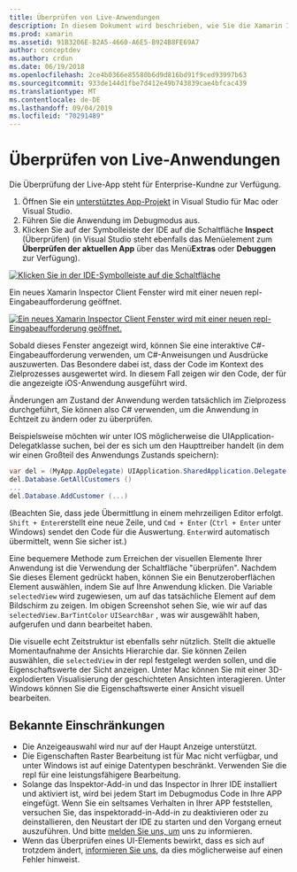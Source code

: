 ```yaml
---
title: Überprüfen von Live-Anwendungen
description: In diesem Dokument wird beschrieben, wie Sie die Xamarin Inspector zum Überprüfen von Anwendungen verwenden. Außerdem werden die Einschränkungen des Xamarin Inspector Tools erläutert.
ms.prod: xamarin
ms.assetid: 91B3206E-B2A5-4660-A6E5-B924B8FE69A7
author: conceptdev
ms.author: crdun
ms.date: 06/19/2018
ms.openlocfilehash: 2ce4b0366e85580b6d9d816bd91f9ced93997b63
ms.sourcegitcommit: 933de144d1fbe7d412e49b743839cae4bfcac439
ms.translationtype: MT
ms.contentlocale: de-DE
ms.lasthandoff: 09/04/2019
ms.locfileid: "70291489"
---
```

# <a name="inspecting-live-applications"></a>Überprüfen von Live-Anwendungen

Die Überprüfung der Live-App steht für Enterprise-Kundne zur Verfügung.

1. Öffnen Sie ein [unterstütztes App-Projekt](~/tools/inspector/install.md#supported-platforms) in Visual Studio für Mac oder Visual Studio.
1. Führen Sie die Anwendung im Debugmodus aus.
1. Klicken Sie auf der Symbolleiste der IDE auf die Schaltfläche **Inspect** (Überprüfen) (in Visual Studio steht ebenfalls das Menüelement zum **Überprüfen der aktuellen App** über das Menü**Extras** oder **Debuggen** zur Verfügung).

[![](inspect-images/mac-heres-the-button.png "Klicken Sie in der IDE-Symbolleiste auf die Schaltfläche")](inspect-images/mac-heres-the-button.png#lightbox)

Ein neues Xamarin Inspector Client Fenster wird mit einer neuen repl-Eingabeaufforderung geöffnet.

[![](inspect-images/inspector-0.7.0-map-inspect-small.png "Ein neues Xamarin Inspector Client Fenster wird mit einer neuen repl-Eingabeaufforderung geöffnet.")](inspect-images/inspector-0.7.0-map-inspect.png#lightbox)

Sobald dieses Fenster angezeigt wird, können Sie eine interaktive C#-Eingabeaufforderung verwenden, um C#-Anweisungen und Ausdrücke auszuwerten. Das Besondere dabei ist, dass der Code im Kontext des Zielprozesses ausgewertet wird. In diesem Fall zeigen wir den Code, der für die angezeigte iOS-Anwendung ausgeführt wird.

Änderungen am Zustand der Anwendung werden tatsächlich im Zielprozess durchgeführt, Sie können also C# verwenden, um die Anwendung in Echtzeit zu ändern oder zu überprüfen.

Beispielsweise möchten wir unter IOS möglicherweise die UIApplication-Delegatklasse suchen, bei der es sich um den Haupttreiber handelt (in dem wir einen Großteil des Anwendungs Zustands speichern):

```csharp
var del = (MyApp.AppDelegate) UIApplication.SharedApplication.Delegate
del.Database.GetAllCustomers ()
...
del.Database.AddCustomer (...)
```

(Beachten Sie, dass jede Übermittlung in einem mehrzeiligen Editor erfolgt. `Shift + Enter`erstellt eine neue Zeile, und `Cmd + Enter` (`Ctrl + Enter` unter Windows) sendet den Code für die Auswertung. `Enter`wird automatisch übermittelt, wenn Sie sicher ist.)

Eine bequemere Methode zum Erreichen der visuellen Elemente Ihrer Anwendung ist die Verwendung der Schaltfläche "überprüfen". Nachdem Sie dieses Element gedrückt haben, können Sie ein Benutzeroberflächen Element auswählen, indem Sie auf Ihre Anwendung klicken. Die Variable `selectedView` wird zugewiesen, um auf das tatsächliche Element auf dem Bildschirm zu zeigen. Im obigen Screenshot sehen Sie, wie wir auf das `selectedView.BarTintColor` `UISearchBar` , was wir ausgewählt haben, aufgerufen und dann bearbeitet haben.

Die visuelle echt Zeitstruktur ist ebenfalls sehr nützlich. Stellt die aktuelle Momentaufnahme der Ansichts Hierarchie dar. Sie können Zeilen auswählen, die `selectedView` in der repl festgelegt werden sollen, und die Eigenschaftswerte der Sicht anzeigen. Unter Mac können Sie mit einer 3D-explodierten Visualisierung der geschichteten Ansichten interagieren. Unter Windows können Sie die Eigenschaftswerte einer Ansicht visuell bearbeiten.

## <a name="known-limitations"></a>Bekannte Einschränkungen

- Die Anzeigeauswahl wird nur auf der Haupt Anzeige unterstützt.
- Die Eigenschaften Raster Bearbeitung ist für Mac nicht verfügbar, und unter Windows ist auf einige Datentypen beschränkt. Verwenden Sie die repl für eine leistungsfähigere Bearbeitung.
- Solange das Inspektor-Add-in und das Inspector in Ihrer IDE installiert und aktiviert ist, wird bei jedem Start im Debugmodus Code in Ihre APP eingefügt. Wenn Sie ein seltsames Verhalten in Ihrer APP feststellen, versuchen Sie, das inspektoradd-in-Add-in zu deaktivieren oder zu deinstallieren, den Neustart der IDE zu starten und den Vorgang erneut auszuführen. Und bitte [melden Sie uns, um](~/tools/inspector/install.md#reporting-bugs) uns zu informieren.
- Wenn das Überprüfen eines UI-Elements bewirkt, dass es sich auf trotzdem ändert, [informieren Sie uns](~/tools/inspector/install.md#reporting-bugs), da dies möglicherweise auf einen Fehler hinweist.

